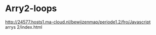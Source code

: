 # Arry2-loops

http://24577.hosts1.ma-cloud.nl/bewijzenmap/periode1.2/fro/Javascript arrys 2/index.html
